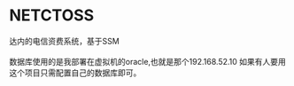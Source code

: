 # NETCTOSS
 达内的电信资费系统，基于SSM      
 <br>
 数据库使用的是我部署在虚拟机的oracle,也就是那个192.168.52.10
 如果有人要用这个项目只需配置自己的数据库即可。
